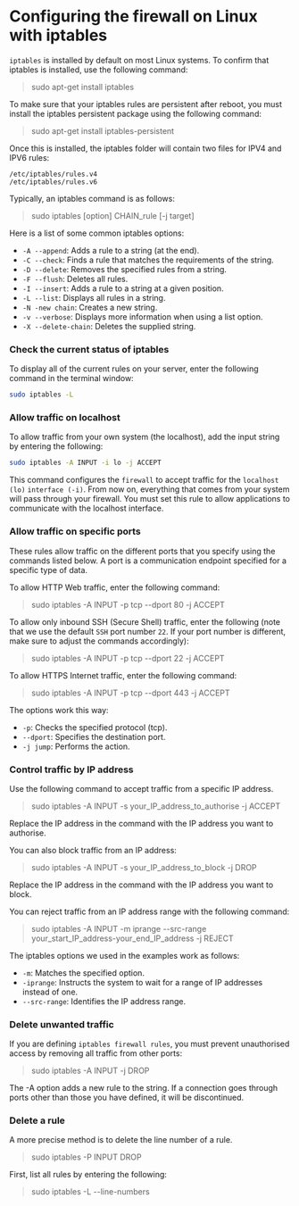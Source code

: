 # Configuring the firewall on Linux with iptables

`iptables` is installed by default on most Linux systems. To confirm that iptables is installed, use the following command:

> sudo apt-get install iptables

To make sure that your iptables rules are persistent after reboot, you must install the iptables persistent package using the following command:

> sudo apt-get install iptables-persistent

Once this is installed, the iptables folder will contain two files for IPV4 and IPV6 rules:

```
/etc/iptables/rules.v4
/etc/iptables/rules.v6
```

Typically, an iptables command is as follows:

> sudo iptables [option] CHAIN_rule [-j target]

Here is a list of some common iptables options:

- `-A --append`: Adds a rule to a string (at the end).
- `-C --check`: Finds a rule that matches the requirements of the string.
- `-D --delete`: Removes the specified rules from a string.
- `-F --flush`: Deletes all rules.
- `-I --insert`: Adds a rule to a string at a given position.
- `-L --list`: Displays all rules in a string.
- `-N -new chain`: Creates a new string.
- `-v --verbose`: Displays more information when using a list option.
- `-X --delete-chain`: Deletes the supplied string.

### Check the current status of iptables

To display all of the current rules on your server, enter the following command in the terminal window:

```bash
sudo iptables -L
```

### Allow traffic on localhost

To allow traffic from your own system (the localhost), add the input string by entering the following:

```bash
sudo iptables -A INPUT -i lo -j ACCEPT
```

This command configures the `firewall` to accept traffic for the `localhost (lo)` `interface (-i)`. From now on, everything that comes from your system will pass through your firewall. You must set this rule to allow applications to communicate with the localhost interface.

### Allow traffic on specific ports

These rules allow traffic on the different ports that you specify using the commands listed below. A port is a communication endpoint specified for a specific type of data.

To allow HTTP Web traffic, enter the following command:

> sudo iptables -A INPUT -p tcp --dport 80 -j ACCEPT

To allow only inbound SSH (Secure Shell) traffic, enter the following (note that we use the default `SSH` port number `22`. If your port number is different, make sure to adjust the commands accordingly):

> sudo iptables -A INPUT -p tcp --dport 22 -j ACCEPT

To allow HTTPS Internet traffic, enter the following command:

> sudo iptables -A INPUT -p tcp --dport 443 -j ACCEPT

The options work this way:

- `-p`: Checks the specified protocol (tcp).
- `--dport`: Specifies the destination port.
- `-j jump`: Performs the action.

### Control traffic by IP address

Use the following command to accept traffic from a specific IP address.

> sudo iptables -A INPUT -s your_IP_address_to_authorise -j ACCEPT

Replace the IP address in the command with the IP address you want to authorise.

You can also block traffic from an IP address:

> sudo iptables -A INPUT -s your_IP_address_to_block -j DROP

Replace the IP address in the command with the IP address you want to block.

You can reject traffic from an IP address range with the following command:

> sudo iptables -A INPUT -m iprange --src-range your_start_IP_address-your_end_IP_address -j REJECT

The iptables options we used in the examples work as follows:

- `-m`: Matches the specified option.
- `-iprange`: Instructs the system to wait for a range of IP addresses instead of one.
- `--src-range`: Identifies the IP address range.

### Delete unwanted traffic

If you are defining `iptables firewall rules`, you must prevent unauthorised access by removing all traffic from other ports:

> sudo iptables -A INPUT -j DROP

The -A option adds a new rule to the string. If a connection goes through ports other than those you have defined, it will be discontinued.

### Delete a rule

A more precise method is to delete the line number of a rule.

> sudo iptables -P INPUT DROP

First, list all rules by entering the following:

> sudo iptables -L --line-numbers
